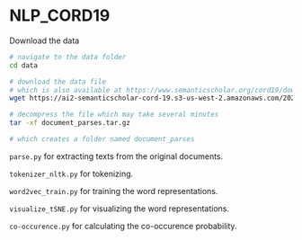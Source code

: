 # NLP_CORD19
Download the data

```sh
# navigate to the data folder
cd data

# download the data file
# which is also available at https://www.semanticscholar.org/cord19/download
wget https://ai2-semanticscholar-cord-19.s3-us-west-2.amazonaws.com/2021-07-26/document_parses.tar.gz

# decompress the file which may take several minutes
tar -xf document_parses.tar.gz

# which creates a folder named document_parses
```
`parse.py` for extracting texts from the original documents.

`tokenizer_nltk.py` for tokenizing.

`word2vec_train.py` for training the word representations.

`visualize_tSNE.py` for visualizing the word representations.

`co-occurence.py` for calculating the co-occurence probability.
